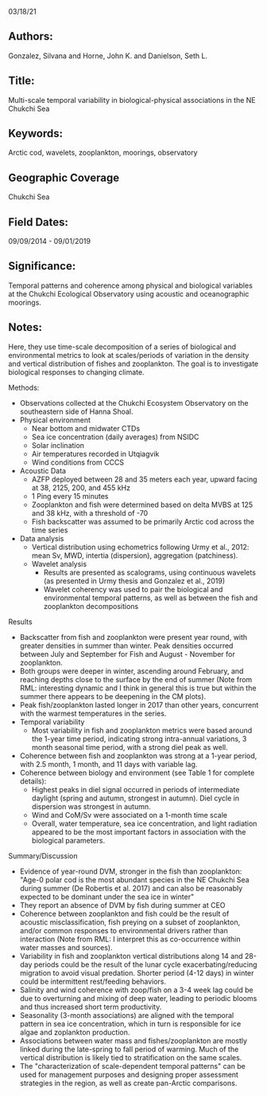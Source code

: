 03/18/21
## Authors:
Gonzalez, Silvana and Horne, John K. and Danielson, Seth L.
## Title:
Multi-scale temporal variability in biological-physical associations in the NE Chukchi Sea
## Keywords:
Arctic cod, wavelets, zooplankton, moorings, observatory
## Geographic Coverage
Chukchi Sea
## Field Dates:
09/09/2014 - 09/01/2019
## Significance:
Temporal patterns and coherence among physical and biological variables at the Chukchi Ecological Observatory using acoustic and oceanographic moorings.

## Notes:
Here, they use time-scale decomposition of a series of biological and environmental metrics to look at scales/periods of variation in the density and vertical distribution of fishes and zooplankton. The goal is to investigate biological responses to changing climate.

Methods:
- Observations collected at the Chukchi Ecosystem Observatory on the southeastern side of Hanna Shoal.
- Physical environment
  - Near bottom and midwater CTDs
  - Sea ice concentration (daily averages) from NSIDC
  - Solar inclination 
  - Air temperatures recorded in Utqiagvik
  - Wind conditions from CCCS
- Acoustic Data
  - AZFP deployed between 28 and 35 meters each year, upward facing at 38, 2125, 200, and 455 kHz
  - 1 Ping every 15 minutes
  - Zooplankton and fish were determined based on delta MVBS at 125 and 38 kHz, with a threshold of -70
  - Fish backscatter was assumed to be primarily Arctic cod across the time series
- Data analysis
  - Vertical distribution using echometrics following Urmy et al., 2012: mean Sv, MWD, intertia (dispersion), aggregation (patchiness).
  - Wavelet analysis
    - Results are presented as scalograms, using continuous wavelets (as presented in Urmy thesis and Gonzalez et al., 2019)
    - Wavelet coherency was used to pair the biological and environmental temporal patterns, as well as between the fish and zooplankton decompositions

Results
- Backscatter from fish and zooplankton were present year round, with greater densities in summer than winter. Peak densities occurred between July and September for Fish and August - November for zooplankton.
- Both groups were deeper in winter, ascending around February, and reaching depths close to the surface by the end of summer (Note from RML: interesting dynamic and I think in general this is true but within the summer there appears to be deepening in the CM plots).
- Peak fish/zooplankton lasted longer in 2017 than other years, concurrent with the warmest temperatures in the series.
- Temporal variability
  - Most variability in fish and zooplankton metrics were based around the 1-year time period, indicating strong intra-annual variations, 3 month seasonal time period, with a strong diel peak as well.
- Coherence between fish and zooplankton was strong at a 1-year period, with 2.5 month, 1 month, and 11 days with variable lag.
- Coherence between biology and environment (see Table 1 for complete details):
  - Highest peaks in diel signal occurred in periods of intermediate daylight (spring and autumn, strongest in autumn). Diel cycle in dispersion was strongest in autumn.
  - Wind and CoM/Sv were associated on a 1-month time scale
  - Overall, water temperature, sea ice concentration, and light radiation appeared to be the most important factors in association with the biological parameters.

Summary/Discussion
- Evidence of year-round DVM, stronger in the fish than zooplankton: "Age-0 polar cod is the most abundant species in the NE Chukchi Sea during summer (De Robertis et al. 2017) and can also be reasonably expected to be dominant under the sea ice in winter"
- They report an absence of DVM by fish during summer at CEO
- Coherence between zooplankton and fish could be the result of acoustic misclassification, fish preying on a subset of zooplankton, and/or common responses to environmental drivers rather than interaction (Note from RML: I interpret this as co-occurrence within water masses and sources).
- Variability in fish and zooplankton vertical distributions along 14 and 28-day periods could be the result of the lunar cycle exacerbating/reducing migration to avoid visual predation. Shorter period (4-12 days) in winter could be intermittent rest/feeding behaviors.
- Salinity and wind coherence with zoop/fish on a 3-4 week lag could be due to overturning and mixing of deep water, leading to periodic blooms and thus increased short term productivity.
- Seasonality (3-month associations) are aligned with the temporal pattern in sea ice concentration, which in turn is responsible for ice algae and zoplankton production.
- Associations between water mass and fishes/zooplankton are mostly linked during the late-spring to fall period of warming. Much of the vertical distribution is likely tied to stratification on the same scales.
- The "characterization of scale-dependent temporal patterns" can be used for management purposes and designing proper assessment strategies in the region, as well as create pan-Arctic comparisons.
